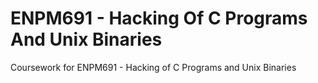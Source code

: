 # ENPM691 - Hacking Of C Programs And Unix Binaries
Coursework for ENPM691 - Hacking of C Programs and Unix Binaries
